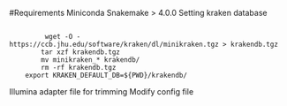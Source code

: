 #Requirements
Miniconda
Snakemake > 4.0.0
Setting kraken database


```

         wget -O - https://ccb.jhu.edu/software/kraken/dl/minikraken.tgz > krakendb.tgz
        tar xzf krakendb.tgz
        mv minikraken_* krakendb/
        rm -rf krakendb.tgz
	export KRAKEN_DEFAULT_DB=${PWD}/krakendb/
```
Illumina adapter file for trimming
Modify config file